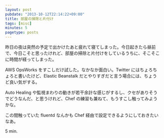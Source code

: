 ```yaml
---
layout: post
pubdate: "2013-10-12T22:14:22+09:00"
title: 部屋の掃除と片付け
tags: [misc]
minutes: 5
pagetype: posts
---
```

昨日の夜は突然の予定で出かけたあと疲れて寝てしまった。今日起きたら昼前で、今日こそと思ったけれど、部屋の掃除と片付けをしているうちに、そこそこに時間が経ってしまった。

AWS OpsWorks をすこしだけ試した。なかなか面白い。Twitter にはちょろちょろと書いたけど、Elastic Beanstalk だとやりすぎだと言う場合には、ちょうど良い気がする。

Auto Healing や監視まわりの動きが若干余計な感じがするし、クセがありそうでどうなんだ、と思うけれど、Chef の練習も兼ねて、もうすこし触ってみようかな。

この間触っていた fluentd なんかも Chef 経由で設定できるようにしておきたいなあ。

5 min.
